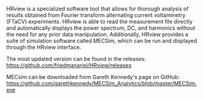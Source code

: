 HRview is a specialized software tool that allows for thorough analysis of results obtained from Fourier transform alternating current voltammetry (FTaCV) experiments. HRview is able to read the measurement file directly and automatically displays the power spectrum, DC, and harmonics without the need for any prior data manipulation. Additionally, HRview provides a suite of simulation software called MECSim, which can be run and displayed through the HRview interface.

The most updated version can be found in the releases: https://github.com/friedmanariel/HRview/releases

MECsim can be downloaded from Gareth Kennedy's page on GitHub: https://github.com/garethkennedy/MECSim_Analytics/blob/master/MECSim.exe
